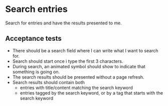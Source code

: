 # Search entries

Search for entries and have the results presented to me.

## Acceptance tests

- There should be a search field where I can write what I want to search for.
- Search should start once i type the first 3 characters.
- During search, an animated symbol should show to indicate that something is going on.
- The search results should be presented without a page refresh.
- Search results should contain both
  - entries with title/content matching the search keyword
  - entries tagged by the search keyword, or by a tag that starts with the search keyword
